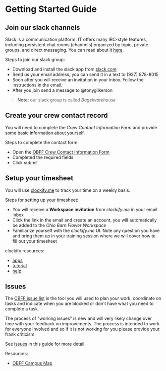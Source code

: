 # Getting Started Guide

## Join our slack channels

Slack is a communication platform. IT offers many IRC-style features, including persistent chat rooms (channels) organized by topic, private groups, and direct messaging. You can read about it [here](https://slack.com/).

Steps to join our slack group:

* Download and install the slack app from [slack.com](https://slack.com/download)
* Send us your email address, you can send it in a text to (937) 878-8015
* Soon after you will receive an invitation in your inbox. Follow the instructions in the email.
* After you join send a message to @tonygilkerson

>**Note**: our slack group is called *Bagelwarehouse*

## Create your crew contact record

You will need to complete the *Crew Contact Information Form* and provide some basic information about yourself.

Steps to complete the contact form:

* Open the [OBFF Crew Contact Information Form](https://airtable.com/shrm6W8ix7eC0Y052) 
* Completed the required fields 
* Click submit 

## Setup your timesheet

You will use [clockify.me](https://clockify.me/) to track your time on a weekly basis.  

Steps for setting up your timesheet:

* You will receive a **Workspace invitation** from *clockify.me* in your email inbox
* Click the link in the email and create an account, you will automatically be added to the *Ohio Barn Flower Workspace*
* Familiarize yourself with the *clockify.me* UI. Note any question you have and bring them up in your training session where we will cover how to fill out your timesheet

clockify resources:

* [apps](https://clockify.me/apps)
* [tutorial](https://youtu.be/qFwf0DWh-HY)
* [help](https://clockify.me/help/)

## Issues

The [OBFF issue list](https://github.com/ohiobarn/flowerfarm/issues) is the tool you will used to plan your work, coordinate on tasks and indicate when you are blocked or don't have what you need to complete a task. 

The process of "working issues" is new and will very likely change over time with your feedback on improvements.  The process is intended to work for everyone involved and so if it is not working for you please provide your frank criticism.

See [issues](./issues.md) in this guide for more detail.

Resources:

* [OBFF Campus Map](./campus-map.md)
